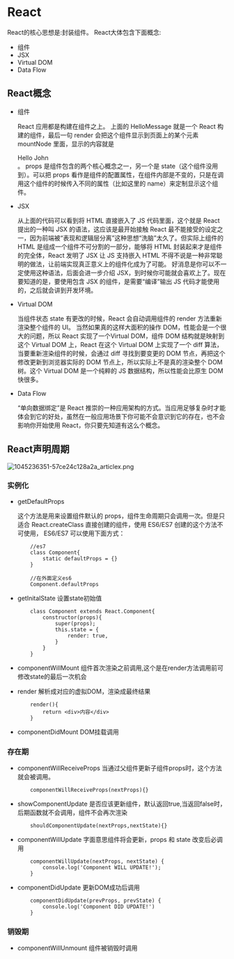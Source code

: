 # React
React的核心思想是:封装组件。
React大体包含下面概念:
*   组件
*   JSX
*   Virtual DOM
*   Data Flow

## React概念
-   组件

    React 应用都是构建在组件之上。
    上面的 HelloMessage 就是一个 React 构建的组件，最后一句 render 会把这个组件显示到页面上的某个元素 mountNode 里面，显示的内容就是 <div>Hello John</div>。
    props 是组件包含的两个核心概念之一，另一个是 state（这个组件没用到）。可以把 props 看作是组件的配置属性，在组件内部是不变的，只是在调用这个组件的时候传入不同的属性（比如这里的 name）来定制显示这个组件。

-   JSX

    从上面的代码可以看到将 HTML 直接嵌入了 JS 代码里面，这个就是 React 提出的一种叫 JSX 的语法，这应该是最开始接触 React 最不能接受的设定之一，因为前端被“表现和逻辑层分离”这种思想“洗脑”太久了。但实际上组件的 HTML 是组成一个组件不可分割的一部分，能够将 HTML 封装起来才是组件的完全体，React 发明了 JSX 让 JS 支持嵌入 HTML 不得不说是一种非常聪明的做法，让前端实现真正意义上的组件化成为了可能。
    好消息是你可以不一定使用这种语法，后面会进一步介绍 JSX，到时候你可能就会喜欢上了。现在要知道的是，要使用包含 JSX 的组件，是需要“编译”输出 JS 代码才能使用的，之后就会讲到开发环境。

-   Virtual DOM

    当组件状态 state 有更改的时候，React 会自动调用组件的 render 方法重新渲染整个组件的 UI。
    当然如果真的这样大面积的操作 DOM，性能会是一个很大的问题，所以 React 实现了一个Virtual DOM，组件 DOM 结构就是映射到这个 Virtual DOM 上，React 在这个 Virtual DOM 上实现了一个 diff 算法，当要重新渲染组件的时候，会通过 diff 寻找到要变更的 DOM 节点，再把这个修改更新到浏览器实际的 DOM 节点上，所以实际上不是真的渲染整个 DOM 树。这个 Virtual DOM 是一个纯粹的 JS 数据结构，所以性能会比原生 DOM 快很多。

-   Data Flow

    “单向数据绑定”是 React 推崇的一种应用架构的方式。当应用足够复杂时才能体会到它的好处，虽然在一般应用场景下你可能不会意识到它的存在，也不会影响你开始使用 React，你只要先知道有这么个概念。

## React声明周期
![1045236351-57ce24c128a2a_articlex.png](https://upload-images.jianshu.io/upload_images/13609096-1aad28dc5193b0a8.png?imageMogr2/auto-orient/strip%7CimageView2/2/w/1240)
### 实例化
-   getDefaultProps

    这个方法是用来设置组件默认的 props，组件生命周期只会调用一次。但是只适合 React.createClass 直接创建的组件，使用 ES6/ES7 创建的这个方法不可使用， ES6/ES7 可以使用下面方式：
    ```
        //es7
        class Component{
            static defaultProps = {}
        }

        //在外面定义es6
        Component.defaultProps
    ```
-   getInitalState
    设置state初始值
    ```
        class Component extends React.Component{
            constructor(props){
                super(props);
                this.state = {
                    render: true,
                }
            }
        }
    ```
-   componentWillMount
    组件首次渲染之前调用,这个是在render方法调用前可修改state的最后一次机会
-   render
    解析成对应的虚拟DOM，渲染成最终结果
    ```
        render(){
            return <div>内容</div>
        }
    ```
-   componentDidMount
    DOM挂载调用

### 存在期
-   componentWillReceiveProps
    当通过父组件更新子组件props时，这个方法就会被调用。
    ```
        componentWillReceiveProps(nextProps){}
    ```
-   showComponentUpdate
    是否应该更新组件，默认返回true,当返回false时，后期函数就不会调用，组件不会再次渲染
    ```
        shouldComponentUpdate(nextProps,nextState){}
    ```
-   componentWillUpdate
    字面意思组件将会更新，props 和 state 改变后必调用
    ```
        componentWillUpdate(nextProps, nextState) {
            console.log('Component WILL UPDATE!');
        }
    ```

-   componentDidUpdate
    更新DOM成功后调用
    ```
        componentDidUpdate(prevProps, prevState) {
            console.log('Component DID UPDATE!')
        }
    ```

### 销毁期
-   componentWillUnmount
    组件被销毁时调用
